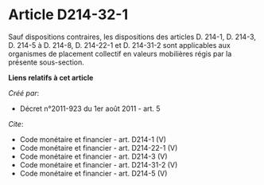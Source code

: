 # Article D214-32-1

Sauf dispositions contraires, les dispositions des articles D. 214-1, D. 214-3, D. 214-5 à D. 214-8, D. 214-22-1 et D.
214-31-2 sont applicables aux organismes de placement collectif en valeurs mobilières régis par la présente sous-section.

**Liens relatifs à cet article**

_Créé par_:

  - Décret n°2011-923 du 1er août 2011 - art. 5

_Cite_:

  - Code monétaire et financier - art. D214-1 (V)
  - Code monétaire et financier - art. D214-22-1 (V)
  - Code monétaire et financier - art. D214-3 (V)
  - Code monétaire et financier - art. D214-31-2 (V)
  - Code monétaire et financier - art. D214-5 (V)
